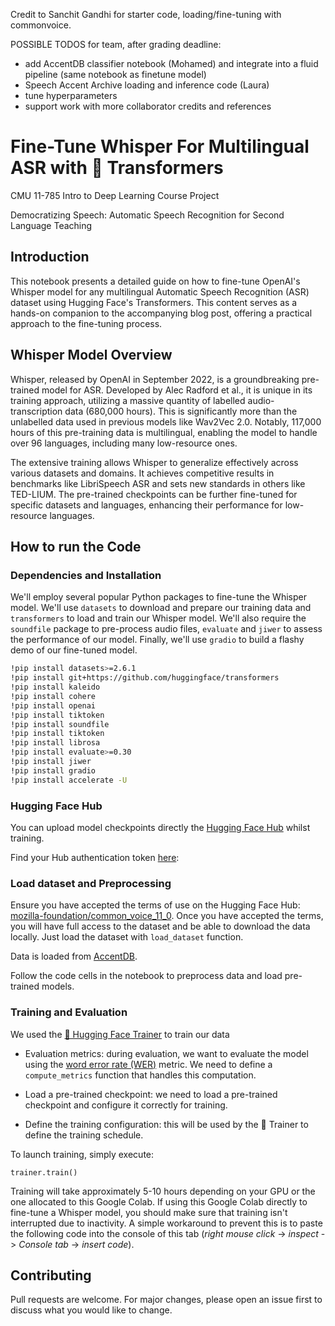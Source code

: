 Credit to Sanchit Gandhi for starter code, loading/fine-tuning with commonvoice.

POSSIBLE TODOS for team, after grading deadline:
- add AccentDB classifier notebook (Mohamed) and integrate into a fluid pipeline (same notebook as finetune model)
- Speech Accent Archive loading and inference code (Laura)
- tune hyperparameters
- support work with more collaborator credits and references

# Fine-Tune Whisper For Multilingual ASR with 🤗 Transformers

CMU 11-785 Intro to Deep Learning Course Project

Democratizing Speech: Automatic Speech Recognition for Second Language Teaching

## Introduction

This notebook presents a detailed guide on how to fine-tune OpenAI's Whisper model for any multilingual Automatic Speech Recognition (ASR) dataset using Hugging Face's Transformers. This content serves as a hands-on companion to the accompanying blog post, offering a practical approach to the fine-tuning process.

## Whisper Model Overview

Whisper, released by OpenAI in September 2022, is a groundbreaking pre-trained model for ASR. Developed by Alec Radford et al., it is unique in its training approach, utilizing a massive quantity of labelled audio-transcription data (680,000 hours). This is significantly more than the unlabelled data used in previous models like Wav2Vec 2.0. Notably, 117,000 hours of this pre-training data is multilingual, enabling the model to handle over 96 languages, including many low-resource ones.

The extensive training allows Whisper to generalize effectively across various datasets and domains. It achieves competitive results in benchmarks like LibriSpeech ASR and sets new standards in others like TED-LIUM. The pre-trained checkpoints can be further fine-tuned for specific datasets and languages, enhancing their performance for low-resource languages.

## How to run the Code

### Dependencies and Installation

We'll employ several popular Python packages to fine-tune the Whisper model.
We'll use `datasets` to download and prepare our training data and
`transformers` to load and train our Whisper model. We'll also require
the `soundfile` package to pre-process audio files, `evaluate` and `jiwer` to
assess the performance of our model. Finally, we'll
use `gradio` to build a flashy demo of our fine-tuned model.

```bash
!pip install datasets>=2.6.1
!pip install git+https://github.com/huggingface/transformers
!pip install kaleido
!pip install cohere
!pip install openai
!pip install tiktoken
!pip install soundfile
!pip install tiktoken
!pip install librosa
!pip install evaluate>=0.30
!pip install jiwer
!pip install gradio
!pip install accelerate -U
```

### Hugging Face Hub

You can upload model checkpoints directly the [Hugging Face Hub](https://huggingface.co/)
whilst training. 

Find your Hub authentication token [here](https://huggingface.co/settings/tokens):

### Load dataset and Preprocessing

Ensure you have accepted the terms of use on the Hugging Face Hub: [mozilla-foundation/common_voice_11_0](https://huggingface.co/datasets/mozilla-foundation/common_voice_11_0). Once you have accepted the terms, you will have full access to the dataset and be able to download the data locally. Just load the dataset with `load_dataset` function. 

Data is loaded from [AccentDB](https://github.com/AccentDB/code).

Follow the code cells in the notebook to preprocess data and load pre-trained models.

### Training and Evaluation

We used the [🤗 Hugging Face  Trainer](https://huggingface.co/transformers/master/main_classes/trainer.html?highlight=trainer) to train our data

- Evaluation metrics: during evaluation, we want to evaluate the model using the [word error rate (WER)](https://huggingface.co/metrics/wer) metric. We need to define a `compute_metrics` function that handles this computation.

- Load a pre-trained checkpoint: we need to load a pre-trained checkpoint and configure it correctly for training.

- Define the training configuration: this will be used by the 🤗 Trainer to define the training schedule.

To launch training, simply execute:

```
trainer.train()
```

Training will take approximately 5-10 hours depending on your GPU or the one
allocated to this Google Colab. If using this Google Colab directly to
fine-tune a Whisper model, you should make sure that training isn't
interrupted due to inactivity. A simple workaround to prevent this is
to paste the following code into the console of this tab (_right mouse click_
-> _inspect_ -> _Console tab_ -> _insert code_).

## Contributing

Pull requests are welcome. For major changes, please open an issue first
to discuss what you would like to change.
